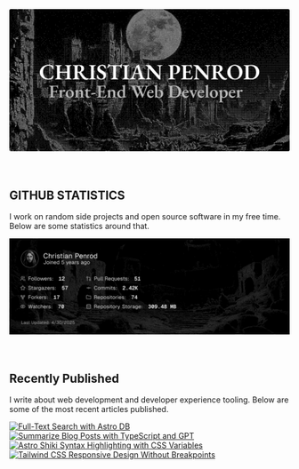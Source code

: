 
<picture>
  <source media="(prefers-color-scheme: dark)" srcset="assets/banner.dark.png?v=9dba79fa-b2b0-4cf0-9098-1caed29e9e03" width="843px" />
  <source media="(prefers-color-scheme: light)" srcset="assets/banner.light.png?v=9dba79fa-b2b0-4cf0-9098-1caed29e9e03" width="843px" />
  <img src="assets/banner.dark.png?v=9dba79fa-b2b0-4cf0-9098-1caed29e9e03" alt="Banner" width="843px" />
</picture>
<br />
<br />
<br />
<h2>GITHUB STATISTICS</h2>
<p>I work on random side projects and open source software in my free time. Below are some statistics around that.</p>
<picture>
  <source media="(prefers-color-scheme: dark)" srcset="assets/statistics.dark.png?v=9dba79fa-b2b0-4cf0-9098-1caed29e9e03" width="843px" />
  <source media="(prefers-color-scheme: light)" srcset="assets/statistics.light.png?v=9dba79fa-b2b0-4cf0-9098-1caed29e9e03" width="843px" />
  <img src="assets/statistics.dark.png?v=9dba79fa-b2b0-4cf0-9098-1caed29e9e03" alt="Github Statistics" width="843px" />
</picture>
<br />
<br />
<br />
<h2>Recently Published</h2>
<p>I write about web development and developer experience tooling. Below are some of the most recent articles published.</p>
<a href="https://christianpenrod.com/blog/full-text-search-with-astro-db"><img src="https://christianpenrod.com/blog/full-text-search-with-astro-db.png?v=9dba79fa-b2b0-4cf0-9098-1caed29e9e03" alt="Full-Text Search with Astro DB" width="421px" /></a>
<a href="https://christianpenrod.com/blog/summarize-blog-posts-with-typescript-and-gpt"><img src="https://christianpenrod.com/blog/summarize-blog-posts-with-typescript-and-gpt.png?v=9dba79fa-b2b0-4cf0-9098-1caed29e9e03" alt="Summarize Blog Posts with TypeScript and GPT" width="421px" /></a>
<a href="https://christianpenrod.com/blog/astro-shiki-syntax-highlighting-with-css-variables"><img src="https://christianpenrod.com/blog/astro-shiki-syntax-highlighting-with-css-variables.png?v=9dba79fa-b2b0-4cf0-9098-1caed29e9e03" alt="Astro Shiki Syntax Highlighting with CSS Variables" width="421px" /></a>
<a href="https://christianpenrod.com/blog/tailwindcss-responsive-design-without-breakpoints"><img src="https://christianpenrod.com/blog/tailwindcss-responsive-design-without-breakpoints.png?v=9dba79fa-b2b0-4cf0-9098-1caed29e9e03" alt="Tailwind CSS Responsive Design Without Breakpoints" width="421px" /></a>
